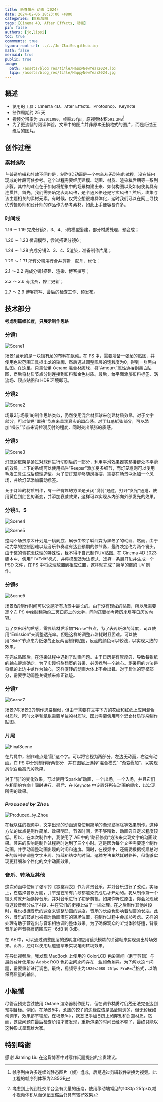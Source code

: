 ```yaml
---
title: 新春快乐 动画（2024）
date: 2024-02-06 18:23:00 +0800
categories: [影视后期]
tags: [Cinema 4D, After Effects, 动画]
pin: false
authors: [jo,lipsi]
toc: true
commments: true
typora-root-url: ../../Jo-CRuiSe.github.io/
math: false
mermaid: true
public: true
image:
  path: /assets/blog_res/title/HappyNewYear2024.jpg
  lqip: /assets/blog_res/title/HappyNewYear2024.jpg
---
```


## 概述

- 使用的工具：Cinema 4D、After Effects、Photoshop、Keynote
- 制作周期约 25 天
- 视频分辨率为 `1920x1080`，帧率`25fps`，原视频体积`591.2MB`[^1]
- 为了更流畅的阅读体验，文章中的图片并非原本无损格式的图片，而是经过压缩后的图片。

## 创作过程

### 素材选取

与普通剪辑和特效不同的是，制作3D动画是一个完全从无到有的过程，没有任何现成的片段可供参考。这个过程需要经历建模、动画、材质、渲染和后期等一系列步骤。其中的难点在于如何将想象中的场景构建出来、如何构图以及如何使其具有连贯性。首先，我们需要确定表现风格，是卡通风格还是写实风格？然后，收集与该主题相关的素材元素。有时候，仅凭空想很难具体化，这时我们可以在网上寻找优秀摄影师和设计师的作品作为参考素材，如此上手便容易许多。

### 时间线

1.16 ～ 1.19 完成分镜2、3、4、5的模型搭建，部分材质处理，预合成；

1.20 ～ 1.23 微调模型，尝试搭建分镜6；

1.24 ～ 1.28 完成分镜2、3、4、5渲染，准备制作片尾；

1.29 ～ 1.31 所有分镜进行合并剪辑、配乐，优化；

2.1 ～ 2.2 完成分镜1搭建、渲染，博客撰写；

2.2 ～ 2.6 有比赛，停止更新；

2.7 ～ 2.9 博客撰写、最后的检查工作、预发布。

## 技术部分

**考虑到篇幅长度，只展示制作思路**

### 分镜1

![Scene1](/assets/blog_res/2024-02-09-HappyNewYear.assets/Scene1.jpg)

场景1展示的是一块镶有龙的布料在飘动。在 PS 中，需要准备一张龙的贴图，并使用色彩范围工具抠出龙的轮廓，然后通过调整图层的饱和度为0，得到一张黑白贴图。在这里，只需使用 Octane 混合材质球，将“Amount”属性连接到黑白贴图，然后将材质节点分别连接到布料和金色材质。最后，给平面添加布料标签、涡流场、顶点贴图和 HDR 环境即可。

### 分镜2

![Scene2](/assets/blog_res/2024-02-09-HappyNewYear.assets/Scene2.jpg)

场景2与场景1的制作思路类似，仍然使用混合材质球来创建材质效果。对于文字部分，可以使用“置换”节点来呈现真实的凹凸感。对于红底纸张部分，可以添加“噪波”节点来调控漫反射的程度，同时突出纸张的质感。

### 分镜3

![Scene3](/assets/blog_res/2024-02-09-HappyNewYear.assets/Scene3.jpg)

灯笼的框架是通过对球体进行切割后的一部分，利用平滑效果器实现接缝处不平滑的效果。上下的吊绳可以使用插件“Reeper”添加更多细节，而灯笼穗则可以使用毛发工具生成后梳理造型。为了使灯笼能够随风摇摆，需要在场景中添加一个风场，并给灯笼添加震动标签。

关于灯笼的材质制作，有一种有趣的方法是关闭“漫射”通道，打开“发光”通道，使用黄色到红色的渐变，并添加衰减效果，这样可以实现从内部向外部发光的效果。

### 分镜4、5

![Scene4](/assets/blog_res/2024-02-09-HappyNewYear.assets/Scene4.jpg)

![Scene5](/assets/blog_res/2024-02-09-HappyNewYear.assets/Scene5.jpg)

这两个场景原本计划是一镜到底，展示生饺子瞬间变为熟饺子的动画。然而，由于动力学的控制困难以及音乐节奏没有达到预期的快节奏，最终决定改为两个镜头。由于碗的青花瓷纹理的特殊性，我不得不自己制作UV贴图。在 Cinema 4D 2023 版本中，使用“UVEdit”模式，并将模型选为边模式，选择一条展开边并生成一个 PSD 文件，在 PS 中将纹理放置到相应位置，这样就完成了简单的碗的 UV 制作。

### 分镜6

![Scene6](/assets/blog_res/2024-02-09-HappyNewYear.assets/Scene6.jpg)

场景6的制作时间可以说是所有场景中最长的。由于没有现成的贴图，所以我需要逐个在 PS 中绘制翻动的三页日历上的文字，同时还要参考黄历来填写日历的内容。

为了突出纸的质感，需要给材质添加“Noise”节点。为了表现纸张的薄度，可以使用“Emission”来调整透光率。但是这样的调整非常耗时且困难。可以使用“Side”节点来为纸张的正反两面制作贴图，反面的颜色可以较浅，以实现大致的效果。

在完成贴图后，在渲染过程中遇到了动画问题。由于日历是有厚度的，导致每张纸的轴心很难确定。为了实现纸张翻页的效果，必须找到一个轴心。我采用的方法是将纸的上边中点作为轴心，这样旋转的动画大体上不会出错。对于具体的穿模部分，需要手动调整关键帧来修正轨迹。

### 分镜7

![Scene7](/assets/blog_res/2024-02-09-HappyNewYear.assets/Scene7.jpg)

场景7与场景2的制作思路相似，但由于需要在文字下方的花纹和红纸上应用混合材质球，同时文字和纸张需要单独的材质球，因此需要使用两个混合材质球来制作贴图。

### 片尾

![FinalScene](/assets/blog_res/2024-02-09-HappyNewYear.assets/FinalScene.jpg)

在片尾中，制作难点是“龍”这个字。可以将它视为两部分，左边无动画，右边有动画。在 PS 中分别制作好两部分，并在图层上选择“混合模式”-“渐变叠加”，以实现类似白色高光的效果。

对于“龍”的变化效果，可以使用“Sparkle”动画，一个出场，一个入场，并且它们在相同的方向上同时进行。最后，在 Keynote 中设置好所有动画的顺序，以实现所需的效果。

### *Produced by Zhou*

![Produced_by_Zhou](/assets/blog_res/2024-02-09-HappyNewYear.assets/Produced_by_Zhou.jpg)

在我以往的视频中，文字出现的动画通常使用简单的渐现或擦除等效果制作。这种方法的优点是制作简单、效果明显，节省时间，但不够精致，动画的自定义程度较低。所以，在本次制作中，我使用了 AE 中的“路径修剪”方法来实现文字的动画效果。带来的影响是制作过程耗时达到了三个小时。这是因为每个文字需要逐个制作动画，并手动调整动画出现的时间和速度。同时，在视频中，还需要根据视频总时长的限制来调整文字出现、持续和结束的时间。这种方法虽然耗时较长，但能够实现更精细和个性化的文字动画效果。

### 音乐、转场及其他

这次动画中使用了张军的《霓裳羽衣》作为背景音乐，并对音乐进行了改动。实际上，在选择音乐方面，并不是在所有片段都渲染完成后才开始的。我从制作第一个镜头时就开始选择音乐，并对音乐进行了初步剪辑。如果你听过原曲，你会发现我将这段音频分成了4段，并在它们的衔接上做了一些处理。在之后制作其他片段时，我也根据音乐的速度来调整动画的速度，音乐的长度也影响着动画的长度。此外，音乐的鼓点也被视为动画潜在的转场位置，在制作过程中会加以考虑。这样的处理有助于营造出与音乐相协调的整体效果。为了确保观众的听觉体验舒适，背景音乐的声音强度范围应在 -6dB 到 0dB。

在 AE 中，可以通过调整图层的透明度和应用镜头模糊的关键帧来实现淡出转场效果。此外，还可以使用轨道遮罩来实现笔刷转场效果。

在导出视频后，我发现 MacBook 上使用的 ColorLCD 色彩空间（用于剪辑）与最终成片使用的 Adobe RGB 色彩空间之间存在一些颜色差异。为了解决这个问题，需要重新进行调色。最终，视频导出为`1920x1080 25fps ProRes`[^2]格式，以确保高质量的输出。

## 小缺憾

尽管我预先尝试使用 Octane 渲染器制作图片，但在调节材质时仍然无法完全达到预期目标。例如，在场景5中，煮熟的饺子的边缘应该是晶莹剔透的，但无论我如何调节，效果都不理想。在场景6中，我忘记添加日历上的穿孔和封面材质。然而，这些问题在最后检查阶段才被发现，重新渲染的时间已经不够了，最终只能以这种形式呈现给大家。

## 特别鸣谢

感谢 Jiaming Liu 在这篇博客中对写作问题提出的宝贵建议。

[^1]:帧序列由许多连续的静态图片（帧）组成，后期通过剪辑软件转换为视频。此工程的帧序列体积为2.85GB
[^2]: 考虑到上传到社交平台会有大量的压缩，使用移动端常见的1080p 25fps以减小视频体积从而保证压缩后仍具有较好效果